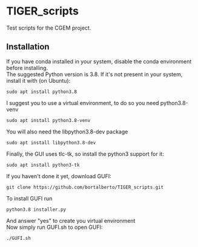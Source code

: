 # TIGER_scripts
Test scripts for the CGEM project.

## Installation
If you have conda installed in your system, disable the conda environment before installing.\
The suggested Python version is 3.8. If it's not present in your system, install it with (on Ubuntu):
```
sudo apt install python3.8 
```
I suggest you to use a virtual environment, to do so you need python3.8-venv
```
sudo apt install python3.8-venv
```
You will also need the libpython3.8-dev package
```
sudo apt install libpython3.8-dev
```
Finally, the GUI uses tlc-tk, so install the python3 support for it:
```
sudo apt install python3-tk
```
If you haven't done it yet, download GUFI:
```
git clone https://github.com/bortalberto/TIGER_scripts.git
```
To install GUFI run
```
python3.8 installer.py
```
And answer "yes" to create you virtual environment\
Now simply run GUFI.sh to open GUFI:
```
./GUFI.sh
```